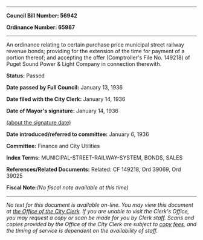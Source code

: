 

********

**Council Bill Number: 56942**
   
**Ordinance Number: 65987**
********

 An ordinance relating to certain purchase price municipal street railway revenue bonds; providing for the extension of the time for payment of a portion thereof; and accepting the offer (Comptroller's File No. 149218) of Puget Sound Power & Light Company in connection therewith.

**Status:** Passed
   
**Date passed by Full Council:** January 13, 1936
   
**Date filed with the City Clerk:** January 14, 1936
   
**Date of Mayor's signature:** January 14, 1936
   
[(about the signature date)](/~public/approvaldate.htm)
   
   
   
**Date introduced/referred to committee:** January 6, 1936
   
**Committee:** Finance and City Utilities
   
   
**Index Terms:** MUNICIPAL-STREET-RAILWAY-SYSTEM, BONDS, SALES

**References/Related Documents:** Related: CF 149218, Ord 39069, Ord 39025

**Fiscal Note:**_(No fiscal note available at this time)_
********

_No text for this document is available on-line. You may view this document at [the Office of the City Clerk](http://www.seattle.gov/leg/clerk/contactUs.htm). If you are unable to visit the Clerk's Office, you may request a copy or scan be made for you by Clerk staff. Scans and copies provided by the Office of the City Clerk are subject to [copy fees](http://clerk.seattle.gov/~public/clerkfees.htm), and the timing of service is dependent on the availability of staff._

